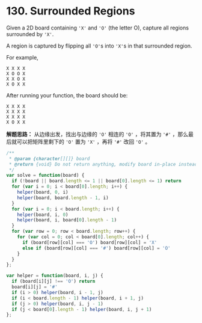 # 130. Surrounded Regions

Given a 2D board containing `'X'` and `'O'` (the letter O), capture all regions surrounded by `'X'`.

A region is captured by flipping all `'O'`s into `'X'`s in that surrounded region.

For example,

```
X X X X
X O O X
X X O X
X O X X
```

After running your function, the board should be:

```
X X X X
X X X X
X X X X
X O X X
```

**解题思路：** 从边缘出发，找出与边缘的 `'O'` 相连的 `'O'` ，将其置为 `'#'` ，那么最后就可以把矩阵里剩下的 `'O'` 置为 `'X'` ，再将 `'#'` 改回 `'O'` 。

```javascript
/**
 * @param {character[][]} board
 * @return {void} Do not return anything, modify board in-place instead.
 */
var solve = function(board) {
  if (!board || board.length <= 1 || board[0].length <= 1) return
  for (var i = 0; i < board[0].length; i++) {
    helper(board, 0, i)
    helper(board, board.length - 1, i)
  }
  for (var i = 0; i < board.length; i++) {
    helper(board, i, 0)
    helper(board, i, board[0].length - 1)
  }
  for (var row = 0; row < board.length; row++) {
    for (var col = 0; col < board[0].length; col++) {
      if (board[row][col] === 'O') board[row][col] = 'X'
      else if (board[row][col] === '#') board[row][col] = 'O'
    }
  }
};

var helper = function(board, i, j) {
  if (board[i][j] !== 'O') return
  board[i][j] = '#'
  if (i > 0) helper(board, i - 1, j)
  if (i < board.length - 1) helper(board, i + 1, j)
  if (j > 0) helper(board, i, j - 1)
  if (j < board[0].length - 1) helper(board, i, j + 1)
};
```
